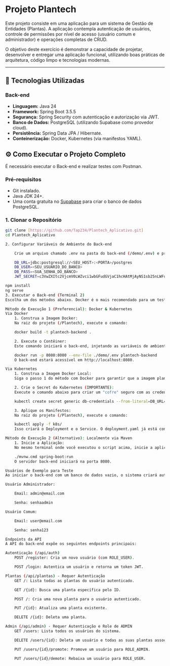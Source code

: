 # Projeto Plantech

Este projeto consiste em uma aplicação para um sistema de Gestão de Entidades (Plantas). A aplicação contempla autenticação de usuários, controle de permissões por nível de acesso (usuário comum e administrador) e operações completas de CRUD.

O objetivo deste exercício é demonstrar a capacidade de projetar, desenvolver e entregar uma aplicação funcional, utilizando boas práticas de arquitetura, código limpo e tecnologias modernas.

---

## 🚀 Tecnologias Utilizadas

### Back-end
* **Linguagem:** Java 24
* **Framework:** Spring Boot 3.5.5
* **Segurança:** Spring Security com autenticação e autorização via JWT.
* **Banco de Dados:** PostgreSQL (utilizando Supabase como provedor cloud).
* **Persistência:** Spring Data JPA / Hibernate.
* **Conteinerização:** Docker, Kubernetes (via manifestos YAML).

## ⚙️ Como Executar o Projeto Completo

É necessário executar o Back-end e realizar testes com Postman.

### Pré-requisitos
* Git instalado.
* Java JDK 24+.
* Uma conta gratuita no [Supabase](https://supabase.com/) para criar o banco de dados PostgreSQL.

### 1. Clonar o Repositório
```bash
git clone [https://github.com/Tap234/Plantech_Aplicativo.git]
cd Plantech_Aplicativo

2. Configurar Variáveis de Ambiente do Back-end

    Crie um arquivo chamado .env na pasta do back-end (/demo/.env) e preencha com suas credenciais do Supabase.

    DB_URL=jdbc:postgresql://<SEU_HOST>:<PORTA>/postgres
    DB_USER=<SEU_USUARIO_DO_BANCO>
    DB_PASS=<SUA_SENHA_DO_BANCO>
    JWT_SECRET=c3VwZXItc2VjcmV0LWZvci1wbGFudGVjaC1hcHAtMjAyNS1sb25nLWFuZC1zdHJvbmc=

npm install
ng serve
3. Executar o Back-end (Terminal 2)
Escolha um dos métodos abaixo. Docker é o mais recomendado para um teste rápido.

Método de Execução 1 (Preferencial): Docker & Kubernetes
Via Docker
    1. Construa a Imagem Docker:
    Na raiz do projeto (/Plantech), execute o comando:

    docker build -t plantech-backend .

    2. Execute o Contêiner:
    Este comando iniciará o back-end, injetando as variáveis de ambiente do seu arquivo .env.

    docker run -p 8080:8080 --env-file ./demo/.env plantech-backend
    O back-end estará acessível em http://localhost:8080.

Via Kubernetes
    1. Construa a Imagem Docker Local:
    Siga o passo 1 do método com Docker para garantir que a imagem plantech-backend:latest exista na sua máquina.

    2. Crie o Secret do Kubernetes (IMPORTANTE):
    Execute o comando abaixo para criar um "cofre" seguro com as credenciais do banco de dados. Substitua os valores de placeholder com suas credenciais reais do Supabase.

    kubectl create secret generic db-credentials --from-literal=DB_URL='jdbc:postgresql://<SEU_HOST>:<PORTA>/postgres' --from-literal=DB_USER='<SEU_USUARIO_DO_BANCO>' --from-literal=DB_PASS='<SUA_SENHA_DO_BANCO>'

    3. Aplique os Manifestos:
    Na raiz do projeto (/Plantech), execute o comando:

    kubectl apply -f k8s/
    Isso criará o Deployment e o Service. O deployment.yaml já está configurado para ler as credenciais a partir do Secret.

Método de Execução 2 (Alternativo): Localmente via Maven
    1. Inicie a Aplicação:
    No mesmo terminal onde você executou o script acima, inicie a aplicação.

    ./mvnw.cmd spring-boot:run
    O servidor back-end iniciará na porta 8080.

Usuários de Exemplo para Teste
Ao iniciar o back-end com um banco de dados vazio, o sistema criará automaticamente dois usuários para facilitar os testes (via DataSeeder.java). As credenciais são:

Usuário Administrador:

    Email: admin@email.com

    Senha: senhaadmin

Usuário Comum:

    Email: user@email.com

    Senha: senha123

Endpoints da API
A API do back-end expõe os seguintes endpoints principais:

Autenticação (/api/auth)
    POST /register: Cria um novo usuário (com ROLE_USER).

    POST /login: Autentica um usuário e retorna um token JWT.

Plantas (/api/plantas) - Requer Autenticação
    GET /: Lista todas as plantas do usuário autenticado.

    GET /{id}: Busca uma planta específica pelo ID.

    POST /: Cria uma nova planta para o usuário autenticado.

    PUT /{id}: Atualiza uma planta existente.

    DELETE /{id}: Deleta uma planta.

Admin (/api/admin) - Requer Autenticação e Role de ADMIN
    GET /users: Lista todos os usuários do sistema.

    DELETE /users/{id}: Deleta um usuário e todas as suas plantas associadas.

    PUT /users/{id}/promote: Promove um usuário para ROLE_ADMIN.

    PUT /users/{id}/demote: Rebaixa um usuário para ROLE_USER.
